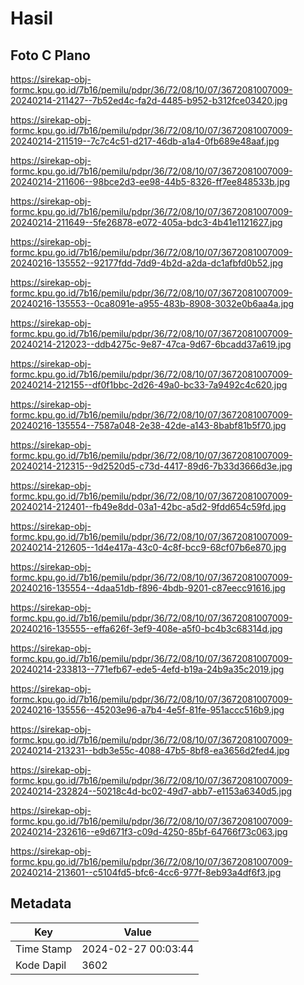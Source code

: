 # Hasil

## Foto C Plano

https://sirekap-obj-formc.kpu.go.id/7b16/pemilu/pdpr/36/72/08/10/07/3672081007009-20240214-211427--7b52ed4c-fa2d-4485-b952-b312fce03420.jpg

https://sirekap-obj-formc.kpu.go.id/7b16/pemilu/pdpr/36/72/08/10/07/3672081007009-20240214-211519--7c7c4c51-d217-46db-a1a4-0fb689e48aaf.jpg

https://sirekap-obj-formc.kpu.go.id/7b16/pemilu/pdpr/36/72/08/10/07/3672081007009-20240214-211606--98bce2d3-ee98-44b5-8326-ff7ee848533b.jpg

https://sirekap-obj-formc.kpu.go.id/7b16/pemilu/pdpr/36/72/08/10/07/3672081007009-20240214-211649--5fe26878-e072-405a-bdc3-4b41e1121627.jpg

https://sirekap-obj-formc.kpu.go.id/7b16/pemilu/pdpr/36/72/08/10/07/3672081007009-20240216-135552--92177fdd-7dd9-4b2d-a2da-dc1afbfd0b52.jpg

https://sirekap-obj-formc.kpu.go.id/7b16/pemilu/pdpr/36/72/08/10/07/3672081007009-20240216-135553--0ca8091e-a955-483b-8908-3032e0b6aa4a.jpg

https://sirekap-obj-formc.kpu.go.id/7b16/pemilu/pdpr/36/72/08/10/07/3672081007009-20240214-212023--ddb4275c-9e87-47ca-9d67-6bcadd37a619.jpg

https://sirekap-obj-formc.kpu.go.id/7b16/pemilu/pdpr/36/72/08/10/07/3672081007009-20240214-212155--df0f1bbc-2d26-49a0-bc33-7a9492c4c620.jpg

https://sirekap-obj-formc.kpu.go.id/7b16/pemilu/pdpr/36/72/08/10/07/3672081007009-20240216-135554--7587a048-2e38-42de-a143-8babf81b5f70.jpg

https://sirekap-obj-formc.kpu.go.id/7b16/pemilu/pdpr/36/72/08/10/07/3672081007009-20240214-212315--9d2520d5-c73d-4417-89d6-7b33d3666d3e.jpg

https://sirekap-obj-formc.kpu.go.id/7b16/pemilu/pdpr/36/72/08/10/07/3672081007009-20240214-212401--fb49e8dd-03a1-42bc-a5d2-9fdd654c59fd.jpg

https://sirekap-obj-formc.kpu.go.id/7b16/pemilu/pdpr/36/72/08/10/07/3672081007009-20240214-212605--1d4e417a-43c0-4c8f-bcc9-68cf07b6e870.jpg

https://sirekap-obj-formc.kpu.go.id/7b16/pemilu/pdpr/36/72/08/10/07/3672081007009-20240216-135554--4daa51db-f896-4bdb-9201-c87eecc91616.jpg

https://sirekap-obj-formc.kpu.go.id/7b16/pemilu/pdpr/36/72/08/10/07/3672081007009-20240216-135555--effa626f-3ef9-408e-a5f0-bc4b3c68314d.jpg

https://sirekap-obj-formc.kpu.go.id/7b16/pemilu/pdpr/36/72/08/10/07/3672081007009-20240214-233813--771efb67-ede5-4efd-b19a-24b9a35c2019.jpg

https://sirekap-obj-formc.kpu.go.id/7b16/pemilu/pdpr/36/72/08/10/07/3672081007009-20240216-135556--45203e96-a7b4-4e5f-81fe-951accc516b9.jpg

https://sirekap-obj-formc.kpu.go.id/7b16/pemilu/pdpr/36/72/08/10/07/3672081007009-20240214-213231--bdb3e55c-4088-47b5-8bf8-ea3656d2fed4.jpg

https://sirekap-obj-formc.kpu.go.id/7b16/pemilu/pdpr/36/72/08/10/07/3672081007009-20240214-232824--50218c4d-bc02-49d7-abb7-e1153a6340d5.jpg

https://sirekap-obj-formc.kpu.go.id/7b16/pemilu/pdpr/36/72/08/10/07/3672081007009-20240214-232616--e9d671f3-c09d-4250-85bf-64766f73c063.jpg

https://sirekap-obj-formc.kpu.go.id/7b16/pemilu/pdpr/36/72/08/10/07/3672081007009-20240214-213601--c5104fd5-bfc6-4cc6-977f-8eb93a4df6f3.jpg


## Metadata

| Key        | Value               |
| ---------- | ------------------- |
| Time Stamp | 2024-02-27 00:03:44 |
| Kode Dapil | 3602                |



